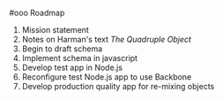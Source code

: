 #ooo Roadmap

1.	Mission statement
2.	Notes on Harman's text _The Quadruple Object_
3.	Begin to draft schema
4.	Implement schema in javascript
5.	Develop test app in Node.js
6.	Reconfigure test Node.js app to use Backbone
7.	Develop production quality app for re-mixing objects